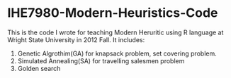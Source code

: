 # IHE7980-Modern-Heuristics-Code
This is the code I wrote for teaching Modern Heruritic using R language at Wright State University in 2012 Fall.
It includes:
1. Genetic Algrothim(GA) for knapsack problem, set covering problem.
2. Simulated Annealing(SA) for travelling salesmen problem
3. Golden search 
